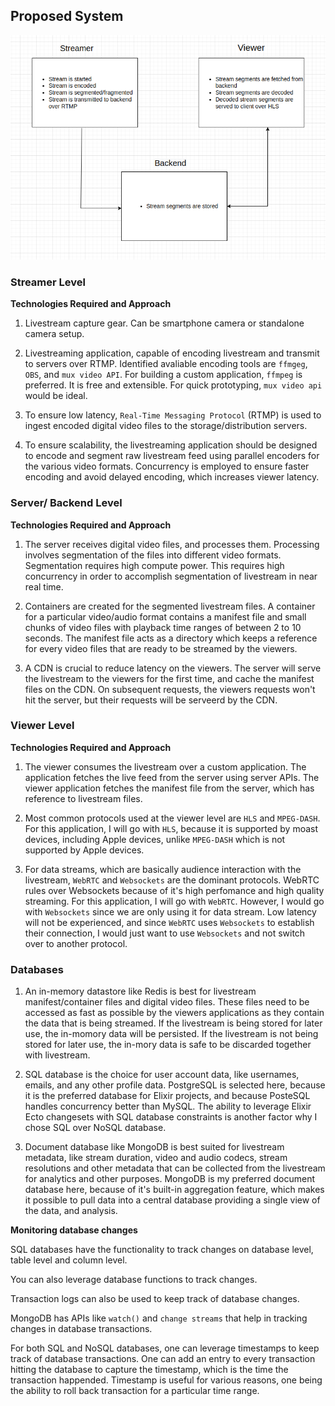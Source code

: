 ## Proposed System

![System Architecture](system_architecture/design_001.png)

### Streamer Level

**Technologies Required and Approach**

1. Livestream capture gear. Can be smartphone camera or standalone camera setup.

2. Livestreaming application, capable of encoding livestream and transmit to servers over RTMP. Identified avaliable encoding tools are `ffmgeg`, `OBS`, and `mux video API`. For building a custom application, `ffmpeg` is preferred. It is free and extensible. For quick prototyping, `mux video api` would be ideal.

3. To ensure low latency, `Real-Time Messaging Protocol` (RTMP) is used to ingest encoded digital video files to the storage/distribution servers.

4. To ensure scalability, the livestreaming application should be designed to encode and segment raw livestream feed using parallel encoders for the various video formats. Concurrency is employed to ensure faster encoding and avoid delayed encoding, which increases viewer latency.

### Server/ Backend Level

**Technologies Required and Approach**

1. The server receives digital video files, and processes them. Processing involves segmentation of the files into different video formats. Segmentation requires high compute power. This requires high concurrency in order to accomplish segmentation of livestream in near real time.

2. Containers are created for the segmented livestream files. A container for a particular video/audio format contains a manifest file and small chunks of video files with playback time ranges of between 2 to 10 seconds. The manifest file acts as a directory which keeps a reference for every video files that are ready to be streamed by the viewers.

3. A CDN is crucial to reduce latency on the viewers. The server will serve the livestream to the viewers for the first time, and cache the manifest files on the CDN. On subsequent requests, the viewers requests won't hit the server, but their requests will be serveerd by the CDN.

### Viewer Level

**Technologies Required and Approach**

1. The viewer consumes the livestream over a custom application. The application fetches the live feed from the server using server APIs. The viewer application fetches the manifest file from the server, which has reference to livestream files.

2. Most common protocols used at the viewer level are `HLS` and `MPEG-DASH`. For this application, I will go with `HLS`, because it is supported by moast devices, including Apple devices, unlike `MPEG-DASH` which is not supported by Apple devices.

3. For data streams, which are basically audience interaction with the livestream, `WebRTC` and `Websockets` are the dominant protocols. WebRTC rules over Websockets because of it's high perfomance and high quality streaming. For this application, I will go with `WebRTC`. However, I would go with `Websockets` since we are only using it for data stream. Low latency will not be experienced, and since `WebRTC` uses `Websockets` to establish their connection, I would just want to use `Websockets` and not switch over to another protocol.

### Databases

1. An in-memory datastore like Redis is best for livestream manifest/container files and digital video files. These files need to be accessed as fast as possible by the viewers applications as they contain the data that is being streamed. If the livestream is being stored for later use, the in-momory data will be persisted. If the livestream is not being stored for later use, the in-mory data is safe to be discarded together with livestream.

2. SQL database is the choice for user account data, like usernames, emails, and any other profile data. PostgreSQL is selected here, because it is the preferred database for Elixir projects, and because PosteSQL handles concurrency better than MySQL. The ability to leverage Elixir Ecto changesets with SQL database constraints is another factor why I chose SQL over NoSQL database.

3. Document database like MongoDB is best suited for livestream metadata, like stream duration, video and audio codecs, stream resolutions and other metadata that can be collected from the livestream for analytics and other purposes. MongoDB is my preferred document database here, because of it's built-in aggregation feature, which makes it possible to pull data into a central database providing a single view of the data, and analysis.

**Monitoring database changes**

SQL databases have the functionality to track changes on database level, table level and column level.

You can also leverage database functions to track changes.

Transaction logs can also be used to keep track of database changes.

MongoDB has APIs like `watch()` and `change streams` that help in tracking changes in database transactions.

For both SQL and NoSQL databases, one can leverage timestamps to keep track of database transactions. One can add an entry to every transaction hitting the database to capture the timestamp, which is the time the transaction happended. Timestamp is useful for various reasons, one being the ability to roll back transaction for a particular time range.
